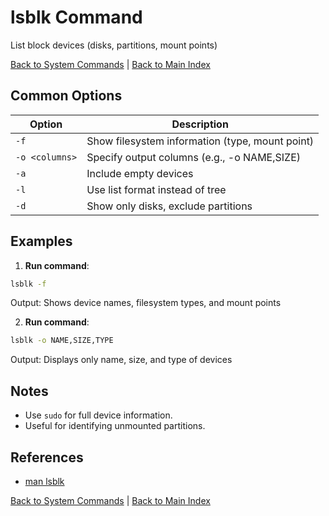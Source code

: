 # lsblk Command

List block devices (disks, partitions, mount points)

[Back to System Commands](./index.md) | [Back to Main Index](../../README.md)

## Common Options

| Option | Description |
|--------|-------------|
| `-f` | Show filesystem information (type, mount point) |
| `-o <columns>` | Specify output columns (e.g., -o NAME,SIZE) |
| `-a` | Include empty devices |
| `-l` | Use list format instead of tree |
| `-d` | Show only disks, exclude partitions |

## Examples
1. **Run command**:
```bash
lsblk -f
```
Output: Shows device names, filesystem types, and mount points

2. **Run command**:
```bash
lsblk -o NAME,SIZE,TYPE
```
Output: Displays only name, size, and type of devices


## Notes
- Use `sudo` for full device information.
- Useful for identifying unmounted partitions.

## References
- [man lsblk](https://man7.org/linux/man-pages/man8/lsblk.8.html)

[Back to System Commands](../index.md) | [Back to Main Index](../../README.md)